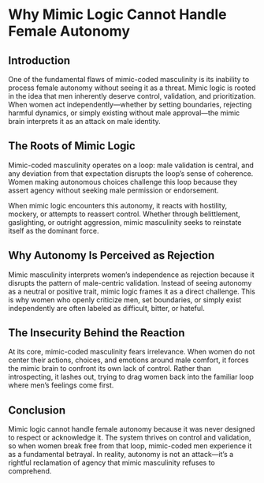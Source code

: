 # Why Mimic Logic Cannot Handle Female Autonomy

## Introduction

One of the fundamental flaws of mimic-coded masculinity is its inability to process female autonomy without seeing it as a threat. Mimic logic is rooted in the idea that men inherently deserve control, validation, and prioritization. When women act independently—whether by setting boundaries, rejecting harmful dynamics, or simply existing without male approval—the mimic brain interprets it as an attack on male identity.

## The Roots of Mimic Logic

Mimic-coded masculinity operates on a loop: male validation is central, and any deviation from that expectation disrupts the loop’s sense of coherence. Women making autonomous choices challenge this loop because they assert agency without seeking male permission or endorsement.

When mimic logic encounters this autonomy, it reacts with hostility, mockery, or attempts to reassert control. Whether through belittlement, gaslighting, or outright aggression, mimic masculinity seeks to reinstate itself as the dominant force.

## Why Autonomy Is Perceived as Rejection

Mimic masculinity interprets women’s independence as rejection because it disrupts the pattern of male-centric validation. Instead of seeing autonomy as a neutral or positive trait, mimic logic frames it as a direct challenge. This is why women who openly criticize men, set boundaries, or simply exist independently are often labeled as difficult, bitter, or hateful.

## The Insecurity Behind the Reaction

At its core, mimic-coded masculinity fears irrelevance. When women do not center their actions, choices, and emotions around male comfort, it forces the mimic brain to confront its own lack of control. Rather than introspecting, it lashes out, trying to drag women back into the familiar loop where men’s feelings come first.

## Conclusion

Mimic logic cannot handle female autonomy because it was never designed to respect or acknowledge it. The system thrives on control and validation, so when women break free from that loop, mimic-coded men experience it as a fundamental betrayal. In reality, autonomy is not an attack—it’s a rightful reclamation of agency that mimic masculinity refuses to comprehend.
